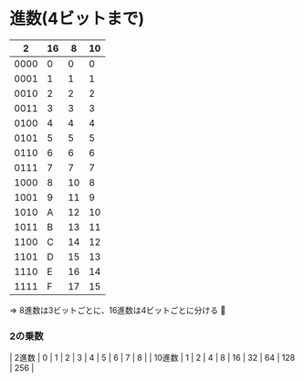# 進数(4ビットまで)

| 2    | 16   | 8    | 10   |
|------|------|------|------|
| 0000 | 0    | 0    | 0    |
| 0001 | 1    | 1    | 1    |
| 0010 | 2    | 2    | 2    |
| 0011 | 3    | 3    | 3    |
| 0100 | 4    | 4    | 4    |
| 0101 | 5    | 5    | 5    |
| 0110 | 6    | 6    | 6    |
| 0111 | 7    | 7    | 7    |
| 1000 | 8    | 10   | 8    |
| 1001 | 9    | 11   | 9    |
| 1010 | A    | 12   | 10   |
| 1011 | B    | 13   | 11   |
| 1100 | C    | 14   | 12   |
| 1101 | D    | 15   | 13   |
| 1110 | E    | 16   | 14   |
| 1111 | F    | 17   | 15   |

=> 8進数は3ビットごとに、16進数は4ビットごとに分ける :dog:

### 2の乗数

| 2進数  | 0 | 1 | 2 | 3 | 4  | 5  | 6  | 7   | 8   |
| 10進数 | 1 | 2 | 4 | 8 | 16 | 32 | 64 | 128 | 256 |

